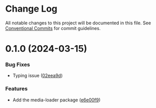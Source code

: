 # Change Log

All notable changes to this project will be documented in this file.
See [Conventional Commits](https://conventionalcommits.org) for commit guidelines.

# 0.1.0 (2024-03-15)


### Bug Fixes

* Typing issue ([02eea9d](https://github.com/mbarzeev/pedalboard/commit/02eea9dc89f7968f58ef072a87f128195091f0eb))


### Features

* Add the media-loader package ([e6e00f9](https://github.com/mbarzeev/pedalboard/commit/e6e00f91da52098384e5568a6e40b7da50e48acf))

